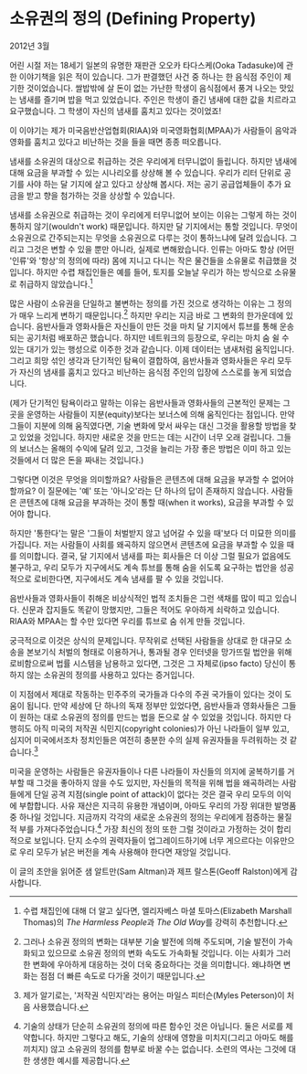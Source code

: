 # 소유권의 정의 (Defining Property)

2012년 3월

어린 시절 저는 18세기 일본의 유명한 재판관 오오카 타다스케(Ooka Tadasuke)에 관한 이야기책을 읽은 적이 있습니다. 그가 판결했던 사건 중 하나는 한 음식점 주인이 제기한 것이었습니다. 쌀밥밖에 살 돈이 없는 가난한 학생이 음식점에서 풍겨 나오는 맛있는 냄새를 즐기며 밥을 먹고 있었습니다. 주인은 학생이 즐긴 냄새에 대한 값을 치르라고 요구했습니다. 그 학생이 자신의 냄새를 훔치고 있다는 것이었죠!

이 이야기는 제가 미국음반산업협회(RIAA)와 미국영화협회(MPAA)가 사람들이 음악과 영화를 훔치고 있다고 비난하는 것을 들을 때면 종종 떠오릅니다.

냄새를 소유권의 대상으로 취급하는 것은 우리에게 터무니없이 들립니다. 하지만 냄새에 대해 요금을 부과할 수 있는 시나리오를 상상해 볼 수 있습니다. 우리가 리터 단위로 공기를 사야 하는 달 기지에 살고 있다고 상상해 봅시다. 저는 공기 공급업체들이 추가 요금을 받고 향을 첨가하는 것을 상상할 수 있습니다.

냄새를 소유권으로 취급하는 것이 우리에게 터무니없어 보이는 이유는 그렇게 하는 것이 통하지 않기(wouldn't work) 때문입니다. 하지만 달 기지에서는 통할 것입니다. 무엇이 소유권으로 간주되는지는 무엇을 소유권으로 다루는 것이 통하느냐에 달려 있습니다. 그리고 그것은 변할 수 있을 뿐만 아니라, 실제로 변해왔습니다. 인류는 아마도 항상 (어떤 '인류'와 '항상'의 정의에 따라) 몸에 지니고 다니는 작은 물건들을 소유물로 취급했을 것입니다. 하지만 수렵 채집인들은 예를 들어, 토지를 오늘날 우리가 하는 방식으로 소유물로 취급하지 않았습니다.[^1]

많은 사람이 소유권을 단일하고 불변하는 정의를 가진 것으로 생각하는 이유는 그 정의가 매우 느리게 변하기 때문입니다.[^2] 하지만 우리는 지금 바로 그 변화의 한가운데에 있습니다. 음반사들과 영화사들은 자신들이 만든 것을 마치 달 기지에서 튜브를 통해 운송되는 공기처럼 배포하곤 했습니다. 하지만 네트워크의 등장으로, 우리는 마치 숨 쉴 수 있는 대기가 있는 행성으로 이주한 것과 같습니다. 이제 데이터는 냄새처럼 움직입니다. 그리고 희망 섞인 생각과 단기적인 탐욕이 결합하여, 음반사들과 영화사들은 우리 모두가 자신의 냄새를 훔치고 있다고 비난하는 음식점 주인의 입장에 스스로를 놓게 되었습니다.

(제가 단기적인 탐욕이라고 말하는 이유는 음반사들과 영화사들의 근본적인 문제는 그곳을 운영하는 사람들이 지분(equity)보다는 보너스에 의해 움직인다는 점입니다. 만약 그들이 지분에 의해 움직였다면, 기술 변화에 맞서 싸우는 대신 그것을 활용할 방법을 찾고 있었을 것입니다. 하지만 새로운 것을 만드는 데는 시간이 너무 오래 걸립니다. 그들의 보너스는 올해의 수익에 달려 있고, 그것을 늘리는 가장 좋은 방법은 이미 하고 있는 것들에서 더 많은 돈을 짜내는 것입니다.)

그렇다면 이것은 무엇을 의미할까요? 사람들은 콘텐츠에 대해 요금을 부과할 수 없어야 할까요? 이 질문에는 '예' 또는 '아니오'라는 단 하나의 답이 존재하지 않습니다. 사람들은 콘텐츠에 대해 요금을 부과하는 것이 통할 때(when it works), 요금을 부과할 수 있어야 합니다.

하지만 '통한다'는 말은 '그들이 처벌받지 않고 넘어갈 수 있을 때'보다 더 미묘한 의미를 가집니다. 저는 사람들이 사회를 왜곡하지 않으면서 콘텐츠에 요금을 부과할 수 있을 때를 의미합니다. 결국, 달 기지에서 냄새를 파는 회사들은 더 이상 그럴 필요가 없음에도 불구하고, 우리 모두가 지구에서도 계속 튜브를 통해 숨을 쉬도록 요구하는 법안을 성공적으로 로비한다면, 지구에서도 계속 냄새를 팔 수 있을 것입니다.

음반사들과 영화사들이 취해온 비상식적인 법적 조치들은 그런 색채를 많이 띠고 있습니다. 신문과 잡지들도 똑같이 망했지만, 그들은 적어도 우아하게 쇠락하고 있습니다. RIAA와 MPAA는 할 수만 있다면 우리를 튜브로 숨 쉬게 만들 것입니다.

궁극적으로 이것은 상식의 문제입니다. 무작위로 선택된 사람들을 상대로 한 대규모 소송을 본보기식 처벌의 형태로 이용하거나, 통과될 경우 인터넷을 망가뜨릴 법안을 위해 로비함으로써 법률 시스템을 남용하고 있다면, 그것은 그 자체로(ipso facto) 당신이 통하지 않는 소유권의 정의를 사용하고 있다는 증거입니다.

이 지점에서 제대로 작동하는 민주주의 국가들과 다수의 주권 국가들이 있다는 것이 도움이 됩니다. 만약 세상에 단 하나의 독재 정부만 있었다면, 음반사들과 영화사들은 그들이 원하는 대로 소유권의 정의를 만드는 법을 돈으로 살 수 있었을 것입니다. 하지만 다행히도 아직 미국의 저작권 식민지(copyright colonies)가 아닌 나라들이 일부 있고, 심지어 미국에서조차 정치인들은 여전히 충분한 수의 실제 유권자들을 두려워하는 것 같습니다.[^3]

미국을 운영하는 사람들은 유권자들이나 다른 나라들이 자신들의 의지에 굴복하기를 거부할 때 그것을 좋아하지 않을 수도 있지만, 자신들의 목적을 위해 법을 왜곡하려는 사람들에게 단일 공격 지점(single point of attack)이 없다는 것은 결국 우리 모두의 이익에 부합합니다. 사유 재산은 지극히 유용한 개념이며, 아마도 우리의 가장 위대한 발명품 중 하나일 것입니다. 지금까지 각각의 새로운 소유권의 정의는 우리에게 점증하는 물질적 부를 가져다주었습니다.[^4] 가장 최신의 정의 또한 그럴 것이라고 가정하는 것이 합리적으로 보입니다. 단지 소수의 권력자들이 업그레이드하기에 너무 게으르다는 이유만으로 우리 모두가 낡은 버전을 계속 사용해야 한다면 재앙일 것입니다.

이 글의 초안을 읽어준 샘 알트만(Sam Altman)과 제프 랄스톤(Geoff Ralston)에게 감사합니다.

[^1]: 수렵 채집인에 대해 더 알고 싶다면, 엘리자베스 마셜 토마스(Elizabeth Marshall Thomas)의 *The Harmless People*과 *The Old Way*를 강력히 추천합니다.
[^2]: 그러나 소유권 정의의 변화는 대부분 기술 발전에 의해 주도되며, 기술 발전이 가속화되고 있으므로 소유권 정의의 변화 속도도 가속화될 것입니다. 이는 사회가 그러한 변화에 우아하게 대응하는 것이 더욱 중요하다는 것을 의미합니다. 왜냐하면 변화는 점점 더 빠른 속도로 다가올 것이기 때문입니다.
[^3]: 제가 알기로는, '저작권 식민지'라는 용어는 마일스 피터슨(Myles Peterson)이 처음 사용했습니다.
[^4]: 기술의 상태가 단순히 소유권의 정의에 따른 함수인 것은 아닙니다. 둘은 서로를 제약합니다. 하지만 그렇다고 해도, 기술의 상태에 영향을 미치지(그리고 아마도 해를 끼치지) 않고 소유권의 정의를 함부로 바꿀 수는 없습니다. 소련의 역사는 그것에 대한 생생한 예시를 제공합니다.